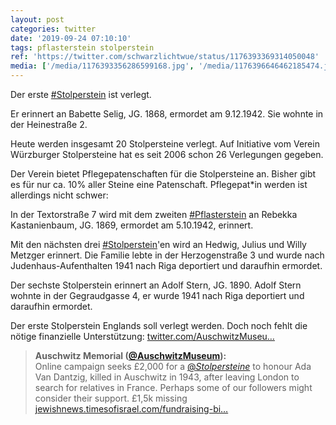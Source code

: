 ```yaml
---
layout: post
categories: twitter
date: '2019-09-24 07:10:10'
tags: pflasterstein stolperstein
ref: 'https://twitter.com/schwarzlichtwue/status/1176393369314050048'
media: ['/media/1176393356286599168.jpg', '/media/1176396646462185474.jpg', '/media/1176405318244470785.jpg', '/media/1176425642071666689.jpg', '/media/1176425700435333121.jpg']
---
```

Der erste [#Stolperstein](/t/stolperstein) ist verlegt.

Er erinnert an Babette Selig, JG. 1868, ermordet am 9.12.1942. Sie wohnte in der Heinestraße 2. 

Heute werden insgesamt 20 Stolpersteine verlegt. Auf Initiative vom Verein Würzburger Stolpersteine hat es seit 2006 schon 26 Verlegungen gegeben.

Der Verein bietet Pflegepatenschaften für die Stolpersteine an. Bisher gibt es für nur ca. 10% aller Steine eine Patenschaft. Pflegepat\*in werden ist allerdings nicht schwer: 

In der Textorstraße 7 wird mit dem zweiten [#Pflasterstein](/t/pflasterstein) an Rebekka Kastanienbaum, JG. 1869, ermordet am 5.10.1942, erinnert. 

Mit den nächsten drei [#Stolperstein](/t/stolperstein)'en wird an Hedwig, Julius und Willy Metzger erinnert. Die Familie lebte in der Herzogenstraße 3 und wurde nach Judenhaus-Aufenthalten 1941 nach Riga deportiert und daraufhin ermordet. 

Der sechste Stolperstein erinnert an Adolf Stern, JG. 1890. Adolf Stern wohnte in der Gegraudgasse 4, er wurde 1941 nach Riga deportiert und daraufhin ermordet. 

Der erste Stolperstein Englands soll verlegt werden. Doch noch fehlt die nötige finanzielle Unterstützung: [twitter.com/AuschwitzMuseu…](https://twitter.com/AuschwitzMuseum/status/1218563030931460097?s=19)
> <b>Auschwitz Memorial ([@AuschwitzMuseum](https://twitter.com/AuschwitzMuseum)):</b>  
>Online campaign seeks £2,000 for a [@_Stolpersteine_](https://twitter.com/_Stolpersteine_) to honour Ada Van Dantzig, killed in Auschwitz in 1943, after leaving London to search for relatives in France. Perhaps some of our followers might consider their support. £1,5k missing [jewishnews.timesofisrael.com/fundraising-bi…](https://jewishnews.timesofisrael.com/fundraising-bid-launched-for-first-uk-stumbling-stone-for-shoah-victim/)  

